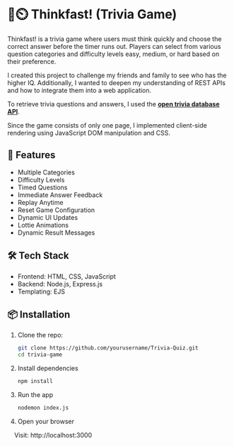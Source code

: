 
# 🧠⏲️ Thinkfast! (Trivia Game)

Thinkfast! is a trivia game where users must think quickly and choose the correct answer before the timer runs out. Players can select from various question categories and difficulty levels easy, medium, or hard based on their preference. 

I created this project to challenge my friends and family to see who has the higher IQ. Additionally, I wanted to deepen my understanding of REST APIs and how to integrate them into a web application.

To retrieve trivia questions and answers, I used the [**open trivia database API**](https://opentdb.com/api_config.php). 

Since the game consists of only one page, I implemented client-side rendering using JavaScript DOM manipulation and CSS.

## 🚀 Features

- Multiple Categories
- Difficulty Levels
- Timed Questions
- Immediate Answer Feedback
- Replay Anytime
- Reset Game Configuration
- Dynamic UI Updates
- Lottie Animations
- Dynamic Result Messages 

## 🛠️ Tech Stack

- Frontend: HTML, CSS, JavaScript
- Backend: Node.js, Express.js
- Templating: EJS

## 📦 Installation

1. Clone the repo:

   ```bash
   git clone https://github.com/yourusername/Trivia-Quiz.git
   cd trivia-game

2. Install dependencies

    ```bash
    npm install

3. Run the app
    
    ```bash
    nodemon index.js

4. Open your browser

&nbsp;&nbsp;&nbsp;&nbsp;Visit: http://localhost:3000
